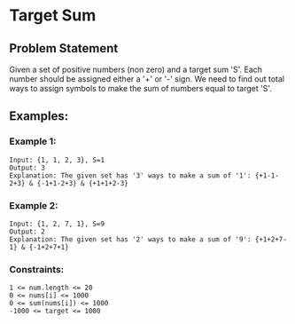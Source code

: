 # Target Sum

## Problem Statement
Given a set of positive numbers (non zero) and a target sum 'S'. Each number should be assigned either a '+' or '-' sign. We need to find out total ways to assign symbols to make the sum of numbers equal to target 'S'.

## Examples:

### Example 1:
``` 
Input: {1, 1, 2, 3}, S=1
Output: 3
Explanation: The given set has '3' ways to make a sum of '1': {+1-1-2+3} & {-1+1-2+3} & {+1+1+2-3}
```

### Example 2:
```
Input: {1, 2, 7, 1}, S=9
Output: 2
Explanation: The given set has '2' ways to make a sum of '9': {+1+2+7-1} & {-1+2+7+1}
```

### Constraints:
```
1 <= num.length <= 20
0 <= nums[i] <= 1000
0 <= sum(nums[i]) <= 1000
-1000 <= target <= 1000
```
